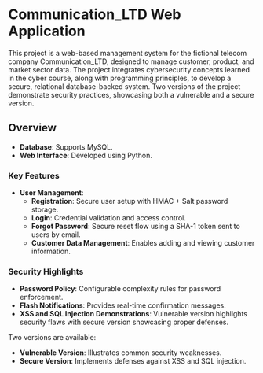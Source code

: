 # Communication_LTD Web Application

This project is a web-based management system for the fictional telecom company Communication_LTD, designed to manage customer, product, and market sector data. The project integrates cybersecurity concepts learned in the cyber course, along with programming principles, to develop a secure, relational database-backed system. Two versions of the project demonstrate security practices, showcasing both a vulnerable and a secure version.

## Overview
- **Database**: Supports MySQL.
- **Web Interface**: Developed using Python.

### Key Features
- **User Management**:
  - **Registration**: Secure user setup with HMAC + Salt password storage.
  - **Login**: Credential validation and access control.
  - **Forgot Password**: Secure reset flow using a SHA-1 token sent to users by email.
  - **Customer Data Management**: Enables adding and viewing customer information.

### Security Highlights
- **Password Policy**: Configurable complexity rules for password enforcement.
- **Flash Notifications**: Provides real-time confirmation messages.
- **XSS and SQL Injection Demonstrations**: Vulnerable version highlights security flaws with secure version showcasing proper defenses.

Two versions are available:
- **Vulnerable Version**: Illustrates common security weaknesses.
- **Secure Version**: Implements defenses against XSS and SQL injection.
